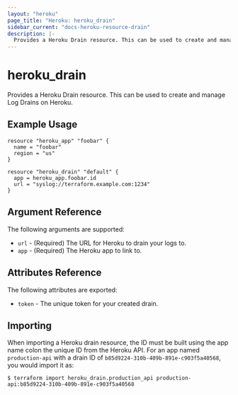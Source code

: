 ```yaml
---
layout: "heroku"
page_title: "Heroku: heroku_drain"
sidebar_current: "docs-heroku-resource-drain"
description: |-
  Provides a Heroku Drain resource. This can be used to create and manage Log Drains on Heroku.
---
```


# heroku\_drain

Provides a Heroku Drain resource. This can be used to
create and manage Log Drains on Heroku.

## Example Usage

```hcl-terraform
resource "heroku_app" "foobar" {
  name = "foobar"
  region = "us"
}

resource "heroku_drain" "default" {
  app = heroku_app.foobar.id
  url = "syslog://terraform.example.com:1234"
}
```

## Argument Reference

The following arguments are supported:

* `url` - (Required) The URL for Heroku to drain your logs to.
* `app` - (Required) The Heroku app to link to.

## Attributes Reference

The following attributes are exported:

* `token` - The unique token for your created drain.

## Importing

When importing a Heroku drain resource, the ID must be built using the app name colon the unique ID from the Heroku API. For an app named `production-api` with a drain ID of `b85d9224-310b-409b-891e-c903f5a40568`, you would import it as: 

```
$ terraform import heroku_drain.production_api production-api:b85d9224-310b-409b-891e-c903f5a40568
```
